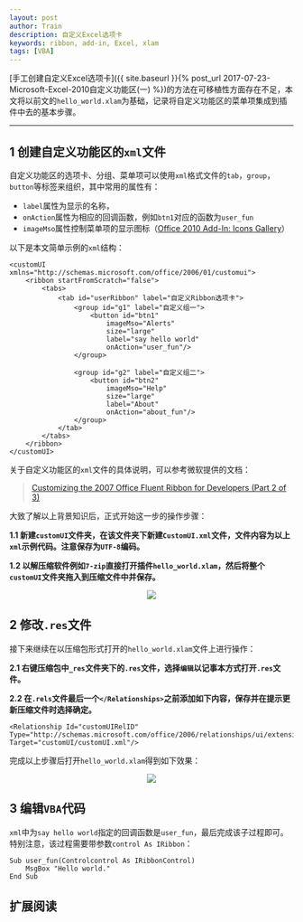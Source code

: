 ```yaml
---
layout: post
author: Train
description: 自定义Excel选项卡
keywords: ribbon, add-in, Excel, xlam
tags: [VBA]
---
```


[手工创建自定义Excel选项卡]({{ site.baseurl }}{% post_url 2017-07-23-Microsoft-Excel-2010自定义功能区(一) %})的方法在可移植性方面存在不足，本文将以前文的`hello_world.xlam`为基础，记录将自定义功能区的菜单项集成到插件中去的基本步骤。

---

## 1 创建自定义功能区的`xml`文件

自定义功能区的选项卡、分组、菜单项可以使用`xml`格式文件的`tab`，`group`，`button`等标签来组织，其中常用的属性有：

* `label`属性为显示的名称，
* `onAction`属性为相应的回调函数，例如`btn1`对应的函数为`user_fun`
* `imageMso`属性控制菜单项的显示图标（[Office 2010 Add-In: Icons Gallery](https://www.microsoft.com/en-us/download/details.aspx?displaylang=en&id=21103)）

以下是本文简单示例的`xml`结构：

```
<customUI xmlns="http://schemas.microsoft.com/office/2006/01/customui">
    <ribbon startFromScratch="false">
        <tabs>
            <tab id="userRibbon" label="自定义Ribbon选项卡">
                <group id="g1" label="自定义组一">
                    <button id="btn1" 
                        imageMso="Alerts" 
                        size="large" 
                        label="say hello world" 
                        onAction="user_fun"/>
                </group>

                <group id="g2" label="自定义组二">
                    <button id="btn2" 
                        imageMso="Help" 
                        size="large" 
                        label="About" 
                        onAction="about_fun"/>
                </group>
            </tab>
        </tabs>
    </ribbon>
</customUI>
```

关于自定义功能区的`xml`文件的具体说明，可以参考微软提供的文档：

> [Customizing the 2007 Office Fluent Ribbon for Developers (Part 2 of 3)](https://msdn.microsoft.com/en-us/library/aa338199(v=office.12).aspx)

大致了解以上背景知识后，正式开始这一步的操作步骤：

**1.1 新建`customUI`文件夹，在该文件夹下新建`CustomUI.xml`文件，文件内容为以上`xml`示例代码。注意保存为`UTF-8`编码。**

**1.2 以解压缩软件例如`7-zip`直接打开插件`hello_world.xlam`，然后将整个`customUI`文件夹拖入到压缩文件中并保存。**

<div align='center'><img src="{{ "/images/2017-07-24-01.png" | prepend: site.baseurl }}"></div>


## 2 修改`.res`文件

接下来继续在以压缩包形式打开的`hello_world.xlam`文件上进行操作：

**2.1 右键压缩包中`_res`文件夹下的`.res`文件，选择`编辑`以记事本方式打开`.res`文件。**

**2.2 在`.rels`文件最后一个`</Relationships>`之前添加如下内容，保存并在提示更新压缩文件时选择确定。**

```
<Relationship Id="customUIRelID" Type="http://schemas.microsoft.com/office/2006/relationships/ui/extensibility" Target="customUI/customUI.xml"/>
```

完成以上步骤后打开`hello_world.xlam`得到如下效果：

<div align='center'><img src="{{ "/images/2017-07-24-02.png" | prepend: site.baseurl }}"></div>


## 3 编辑`VBA`代码

`xml`中为`say hello world`指定的回调函数是`user_fun`，最后完成该子过程即可。特别注意，该过程需要带参数`control As IRibbon`：

```
Sub user_fun(Controlcontrol As IRibbonControl)
    MsgBox "Hello world."
End Sub
```

##  扩展阅读

[^1]: [1] [A Guide to Customizing the Office 2007 Ribbon](https://technet.microsoft.com/en-us/library/2009.05.ribbon.aspx#id0980025)  

[^2]: [2] [Customizing the 2007 Office Fluent Ribbon for Developers (Part 1 of 3)](https://msdn.microsoft.com/en-us/library/aa338202.aspx)

[^3]: [3] [Customizing the 2007 Office Fluent Ribbon for Developers (Part 3 of 3)](https://msdn.microsoft.com/en-us/library/aa722523(v=office.12).aspx)